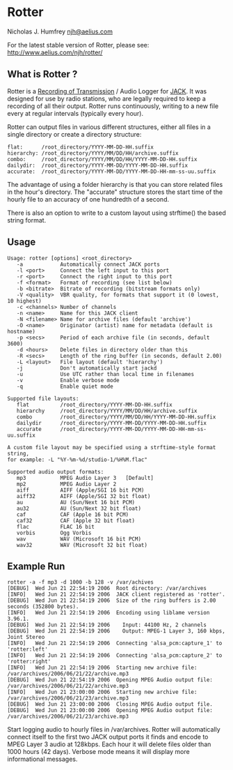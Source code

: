 Rotter
======
Nicholas J. Humfrey <njh@aelius.com>

For the latest stable version of Rotter, please see:
http://www.aelius.com/njh/rotter/


What is Rotter ?
----------------

Rotter is a [Recording of Transmission] / Audio Logger for [JACK]. It was
designed for use by radio stations, who are legally required to keep
a recording of all their output. Rotter runs continuously, writing to
a new file every at regular intervals (typically every hour).

Rotter can output files in various different structures, either all files
in a single directory or create a directory structure:

    flat:      /root_directory/YYYY-MM-DD-HH.suffix
    hierarchy: /root_directory/YYYY/MM/DD/HH/archive.suffix
    combo:     /root_directory/YYYY/MM/DD/HH/YYYY-MM-DD-HH.suffix
    dailydir:  /root_directory/YYYY-MM-DD/YYYY-MM-DD-HH.suffix
    accurate:  /root_directory/YYYY-MM-DD/YYYY-MM-DD-HH-mm-ss-uu.suffix

The advantage of using a folder hierarchy is that you can store related
files in the hour's directory. The "accurate" structure stores the
start time of the hourly file to an accuracy of one hundredth of a
second.

There is also an option to write to a custom layout using strftime() the
based string format.



Usage
-----

    Usage: rotter [options] <root_directory>
       -a            Automatically connect JACK ports
       -l <port>     Connect the left input to this port
       -r <port>     Connect the right input to this port
       -f <format>   Format of recording (see list below)
       -b <bitrate>  Bitrate of recording (bitstream formats only)
       -V <quality>  VBR quality, for formats that support it (0 lowest, 10 highest)
       -c <channels> Number of channels
       -n <name>     Name for this JACK client
       -N <filename> Name for archive files (default 'archive')
       -O <name>     Originator (artist) name for metadata (default is hostname)
       -p <secs>     Period of each archive file (in seconds, default 3600)
       -d <hours>    Delete files in directory older than this
       -R <secs>     Length of the ring buffer (in seconds, default 2.00)
       -L <layout>   File layout (default 'hierarchy')
       -j            Don't automatically start jackd
       -u            Use UTC rather than local time in filenames
       -v            Enable verbose mode
       -q            Enable quiet mode

    Supported file layouts:
       flat          /root_directory/YYYY-MM-DD-HH.suffix
       hierarchy     /root_directory/YYYY/MM/DD/HH/archive.suffix
       combo         /root_directory/YYYY/MM/DD/HH/YYYY-MM-DD-HH.suffix
       dailydir      /root_directory/YYYY-MM-DD/YYYY-MM-DD-HH.suffix
       accurate      /root_directory/YYYY-MM-DD/YYYY-MM-DD-HH-mm-ss-uu.suffix

    A custom file layout may be specified using a strftime-style format string,
    for example: -L "%Y-%m-%d/studio-1/%H%M.flac"

    Supported audio output formats:
       mp3           MPEG Audio Layer 3   [Default]
       mp2           MPEG Audio Layer 2
       aiff          AIFF (Apple/SGI 16 bit PCM)
       aiff32        AIFF (Apple/SGI 32 bit float)
       au            AU (Sun/Next 16 bit PCM)
       au32          AU (Sun/Next 32 bit float)
       caf           CAF (Apple 16 bit PCM)
       caf32         CAF (Apple 32 bit float)
       flac          FLAC 16 bit
       vorbis        Ogg Vorbis
       wav           WAV (Microsoft 16 bit PCM)
       wav32         WAV (Microsoft 32 bit float)


Example Run
-----------

    rotter -a -f mp3 -d 1000 -b 128 -v /var/achives
    [DEBUG]  Wed Jun 21 22:54:19 2006  Root directory: /var/archives
    [INFO]   Wed Jun 21 22:54:19 2006  JACK client registered as 'rotter'.
    [DEBUG]  Wed Jun 21 22:54:19 2006  Size of the ring buffers is 2.00 seconds (352800 bytes).
    [INFO]   Wed Jun 21 22:54:19 2006  Encoding using liblame version 3.96.1.
    [DEBUG]  Wed Jun 21 22:54:19 2006    Input: 44100 Hz, 2 channels
    [DEBUG]  Wed Jun 21 22:54:19 2006    Output: MPEG-1 Layer 3, 160 kbps, Joint Stereo
    [INFO]   Wed Jun 21 22:54:19 2006  Connecting 'alsa_pcm:capture_1' to 'rotter:left'
    [INFO]   Wed Jun 21 22:54:19 2006  Connecting 'alsa_pcm:capture_2' to 'rotter:right'
    [INFO]   Wed Jun 21 22:54:19 2006  Starting new archive file: /var/archives/2006/06/21/22/archive.mp3
    [DEBUG]  Wed Jun 21 22:54:19 2006  Opening MPEG Audio output file: /var/archives/2006/06/21/22/archive.mp3
    [INFO]   Wed Jun 21 23:00:00 2006  Starting new archive file: /var/archives/2006/06/21/23/archive.mp3
    [DEBUG]  Wed Jun 21 23:00:00 2006  Closing MPEG Audio output file.
    [DEBUG]  Wed Jun 21 23:00:00 2006  Opening MPEG Audio output file: /var/archives/2006/06/21/23/archive.mp3

Start logging audio to hourly files in /var/archives.
Rotter will automatically connect itself to the first two JACK output ports
it finds and encode to MPEG Layer 3 audio at 128kbps. Each hour it will
delete files older than 1000 hours (42 days). Verbose mode means it will
display more informational messages.



[Recording of Transmission]:  http://en.wikipedia.org/wiki/Recording_of_transmission
[JACK]:  http://jackaudio.org/

